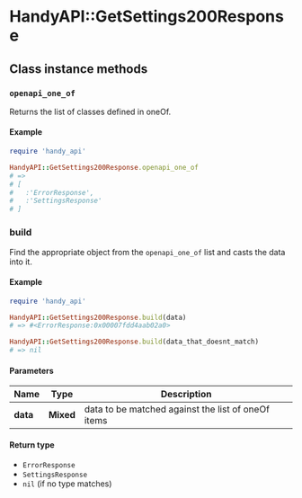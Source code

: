# HandyAPI::GetSettings200Response

## Class instance methods

### `openapi_one_of`

Returns the list of classes defined in oneOf.

#### Example

```ruby
require 'handy_api'

HandyAPI::GetSettings200Response.openapi_one_of
# =>
# [
#   :'ErrorResponse',
#   :'SettingsResponse'
# ]
```

### build

Find the appropriate object from the `openapi_one_of` list and casts the data into it.

#### Example

```ruby
require 'handy_api'

HandyAPI::GetSettings200Response.build(data)
# => #<ErrorResponse:0x00007fdd4aab02a0>

HandyAPI::GetSettings200Response.build(data_that_doesnt_match)
# => nil
```

#### Parameters

| Name | Type | Description |
| ---- | ---- | ----------- |
| **data** | **Mixed** | data to be matched against the list of oneOf items |

#### Return type

- `ErrorResponse`
- `SettingsResponse`
- `nil` (if no type matches)

